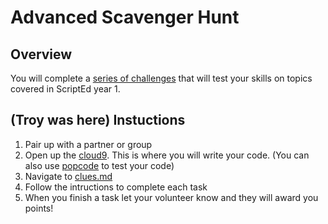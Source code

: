 # Advanced Scavenger Hunt

## Overview
You will complete a [series of challenges](clues.md) that will test your skills on topics covered in ScriptEd year 1. 

## (Troy was here) Instuctions 
1. Pair up with a partner or group
2. Open up the [cloud9](https://c9.io/). This is where you will write your code. (You can also use [popcode](https://popcode.org/) to test your code)
4. Navigate to [clues.md](clues.md)
5. Follow the intructions to complete each task
6. When you finish a task let your volunteer know and they will award you points!










